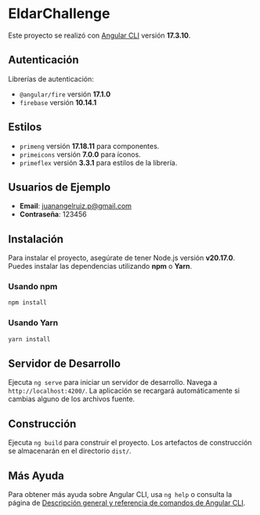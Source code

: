 # EldarChallenge

Este proyecto se realizó con [Angular CLI](https://github.com/angular/angular-cli) versión **17.3.10**.

## Autenticación

Librerías de autenticación:

- `@angular/fire` versión **17.1.0**
- `firebase` versión **10.14.1**

## Estilos

- `primeng` versión **17.18.11** para componentes.
- `primeicons` versión **7.0.0** para íconos.
- `primeflex` versión **3.3.1** para estilos de la librería.

## Usuarios de Ejemplo

- **Email**: juanangelruiz.p@gmail.com
- **Contraseña**: 123456

## Instalación

Para instalar el proyecto, asegúrate de tener Node.js versión **v20.17.0**. Puedes instalar las dependencias utilizando **npm** o **Yarn**.

### Usando npm

```bash
npm install
```

### Usando Yarn

```bash
yarn install
```

## Servidor de Desarrollo

Ejecuta `ng serve` para iniciar un servidor de desarrollo. Navega a `http://localhost:4200/`. La aplicación se recargará automáticamente si cambias alguno de los archivos fuente.

## Construcción

Ejecuta `ng build` para construir el proyecto. Los artefactos de construcción se almacenarán en el directorio `dist/`.

## Más Ayuda

Para obtener más ayuda sobre Angular CLI, usa `ng help` o consulta la página de [Descripción general y referencia de comandos de Angular CLI](https://angular.io/cli).

